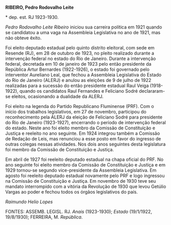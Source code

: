 **RIBEIRO, Pedro Rodovalho Leite**

\* dep. est. RJ 1923-1930.

*Pedro Rodovalho Leite Ribeiro* iniciou sua carreira política em 1921
quando se candidatou a uma vaga na Assembleia Legislativa no ano de
1921, mas não obteve êxito.

Foi eleito deputado estadual pelo quinto distrito eleitoral, com sede em
Resende (RJ), em 28 de outubro de 1923, no pleito realizado durante a
intervenção federal no estado do Rio de Janeiro. Durante a intervenção
federal, decretada em 10 de janeiro de 1923 pelo então presidente da
República Artur Bernardes (1922-1926), o estado foi governado pelo
interventor Aureliano Leal, que fechou a Assembleia Legislativa do
Estado do Rio de Janeiro (ALERJ) e anulou as eleições de 9 de julho de
1922 realizadas para a sucessão do então presidente estadual Raul Veiga
(1918-1922), quando os candidatos Raul Fernandes e Feliciano Sodré
declararam-se eleitos, ocasionando a dualidade da ALERJ.

Foi eleito na legenda do Partido Republicano Fluminense (PRF). Com o
início dos trabalhos legislativos, em 27 de novembro, participou do
reconhecimento pela ALERJ da eleição de Feliciano Sodré para presidente
do Rio de Janeiro (1923-1927), encerrando o período de intervenção
federal do estado. Neste ano foi eleito membro da Comissão de
Constituição e Justiça e reeleito no ano seguinte. Em 1924 integrou
também a Comissão de Redação de Leis, mas renunciou a esse posto em
favor do ingresso de outras colegas nessas atividades. Nos dois anos
seguintes desta legislatura foi membro da Comissão de Constituição e
Justiça.

Em abril de 1927 foi reeleito deputado estadual na chapa oficial do PRF.
No ano seguinte foi eleito membro da Comissão de Constituição e Justiça
e em 1929 tornou-se segundo vice-presidente da Assembleia Legislativa.
Em agosto foi reeleito deputado estadual novamente pelo PRF e logo
ingressou na Comissão de Constituição e Justiça. Em novembro de 1930
teve seu mandato interrompido com a vitória da Revolução de 1930 que
levou Getúlio Vargas ao poder e fechou todos os órgãos legislativos do
país.

*Raimundo Helio Lopes*

FONTES: ASSEMB. LEGISL. RJ. *Anais* (1923-1930); *Estado* (19/1/1922,
19/8/1930); FERREIRA, M. *República*.
